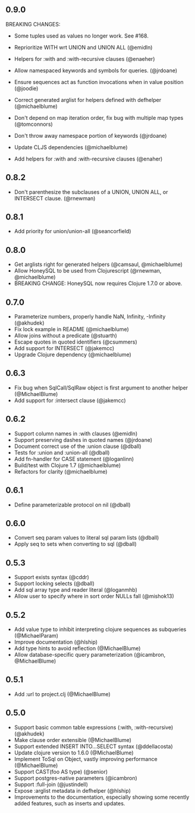 ## 0.9.0

BREAKING CHANGES:

* Some tuples used as values no longer work. See #168.

* Reprioritize WITH wrt UNION and UNION ALL (@emidln)
* Helpers for :with and :with-recursive clauses (@enaeher)
* Allow namespaced keywords and symbols for queries. (@jrdoane)
* Ensure sequences act as function invocations when in value position (@joodie)
* Correct generated arglist for helpers defined with defhelper (@michaelblume)
* Don't depend on map iteration order, fix bug with multiple map types (@tomconnors)
* Don't throw away namespace portion of keywords (@jrdoane)
* Update CLJS dependencies (@michaelblume)
* Add helpers for :with and :with-recursive clauses (@enaher)

## 0.8.2

* Don't parenthesize the subclauses of a UNION, UNION ALL, or INTERSECT clause. (@rnewman)

## 0.8.1

* Add priority for union/union-all (@seancorfield)

## 0.8.0

* Get arglists right for generated helpers (@camsaul, @michaelblume)
* Allow HoneySQL to be used from Clojurescript (@rnewman, @michaelblume)
* BREAKING CHANGE: HoneySQL now requires Clojure 1.7.0 or above.

## 0.7.0

* Parameterize numbers, properly handle NaN, Infinity, -Infinity (@akhudek)
* Fix lock example in README (@michaelblume)
* Allow joins without a predicate (@stuarth)
* Escape quotes in quoted identifiers (@csummers)
* Add support for INTERSECT (@jakemcc)
* Upgrade Clojure dependency (@michaelblume)

## 0.6.3

* Fix bug when SqlCall/SqlRaw object is first argument to another helper (@MichaelBlume)
* Add support for :intersect clause (@jakemcc)

## 0.6.2

* Support column names in :with clauses (@emidln)
* Support preserving dashes in quoted names (@jrdoane)
* Document correct use of the :union clause (@dball)
* Tests for :union and :union-all (@dball)
* Add fn-handler for CASE statement (@loganlinn)
* Build/test with Clojure 1.7 (@michaelblume)
* Refactors for clarity (@michaelblume)

## 0.6.1

* Define parameterizable protocol on nil (@dball)

## 0.6.0

* Convert seq param values to literal sql param lists (@dball)
* Apply seq to sets when converting to sql (@dball)

## 0.5.3

* Support exists syntax (@cddr)
* Support locking selects (@dball)
* Add sql array type and reader literal (@loganmhb)
* Allow user to specify where in sort order NULLs fall (@mishok13)

## 0.5.2

* Add value type to inhibit interpreting clojure sequences as subqueries (@MichaelParam)
* Improve documentation (@hlship)
* Add type hints to avoid reflection (@MichaelBlume)
* Allow database-specific query parameterization (@icambron, @MichaelBlume)

## 0.5.1

* Add :url to project.clj (@MichaelBlume)

## 0.5.0

* Support basic common table expressions (:with, :with-recursive) (@akhudek)
* Make clause order extensible (@MichaelBlume)
* Support extended INSERT INTO...SELECT syntax (@ddellacosta)
* Update clojure version to 1.6.0 (@MichaelBlume)
* Implement ToSql on Object, vastly improving performance (@MichaelBlume)
* Support CAST(foo AS type) (@senior)
* Support postgres-native parameters (@icambron)
* Support :full-join (@justindell)
* Expose :arglist metadata in defhelper (@hlship)
* Improvements to the documentation, especially showing some recently added features, such as inserts
  and updates.
